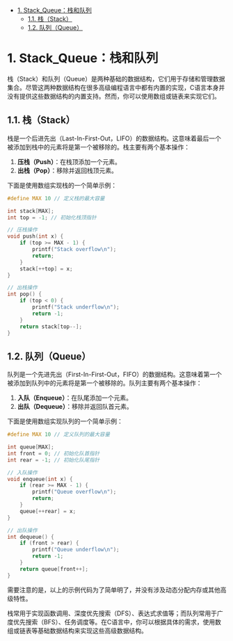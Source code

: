 - [1. Stack\_Queue：栈和队列](#1-stack_queue栈和队列)
  - [1.1. 栈（Stack）](#11-栈stack)
  - [1.2. 队列（Queue）](#12-队列queue)


# 1. Stack_Queue：栈和队列
栈（Stack）和队列（Queue）是两种基础的数据结构，它们用于存储和管理数据集合。尽管这两种数据结构在很多高级编程语言中都有内置的实现，C语言本身并没有提供这些数据结构的内置支持。然而，你可以使用数组或链表来实现它们。

## 1.1. 栈（Stack）
栈是一个后进先出（Last-In-First-Out，LIFO）的数据结构。这意味着最后一个被添加到栈中的元素将是第一个被移除的。栈主要有两个基本操作：
1. **压栈（Push）**：在栈顶添加一个元素。
2. **出栈（Pop）**：移除并返回栈顶元素。

下面是使用数组实现栈的一个简单示例：
```c
#define MAX 10 // 定义栈的最大容量

int stack[MAX];
int top = -1; // 初始化栈顶指针

// 压栈操作
void push(int x) {
    if (top >= MAX - 1) {
        printf("Stack overflow\n");
        return;
    }
    stack[++top] = x;
}

// 出栈操作
int pop() {
    if (top < 0) {
        printf("Stack underflow\n");
        return -1;
    }
    return stack[top--];
}
```

## 1.2. 队列（Queue）
队列是一个先进先出（First-In-First-Out，FIFO）的数据结构。这意味着第一个被添加到队列中的元素将是第一个被移除的。队列主要有两个基本操作：
1. **入队（Enqueue）**：在队尾添加一个元素。
2. **出队（Dequeue）**：移除并返回队首元素。

下面是使用数组实现队列的一个简单示例：
```c
#define MAX 10 // 定义队列的最大容量

int queue[MAX];
int front = 0; // 初始化队首指针
int rear = -1; // 初始化队尾指针

// 入队操作
void enqueue(int x) {
    if (rear >= MAX - 1) {
        printf("Queue overflow\n");
        return;
    }
    queue[++rear] = x;
}

// 出队操作
int dequeue() {
    if (front > rear) {
        printf("Queue underflow\n");
        return -1;
    }
    return queue[front++];
}
```
需要注意的是，以上的示例代码为了简单明了，并没有涉及动态分配内存或其他高级特性。

栈常用于实现函数调用、深度优先搜索（DFS）、表达式求值等；而队列常用于广度优先搜索（BFS）、任务调度等。在C语言中，你可以根据具体的需求，使用数组或链表等基础数据结构来实现这些高级数据结构。

